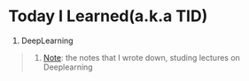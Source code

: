 # Today I Learned(a.k.a TID)

1. DeepLearning
>1. [Note](https://github.com/Alohasprit/TIL/tree/master/Deep_Learning/Note): the notes that I wrote down, studing lectures on Deeplearning
